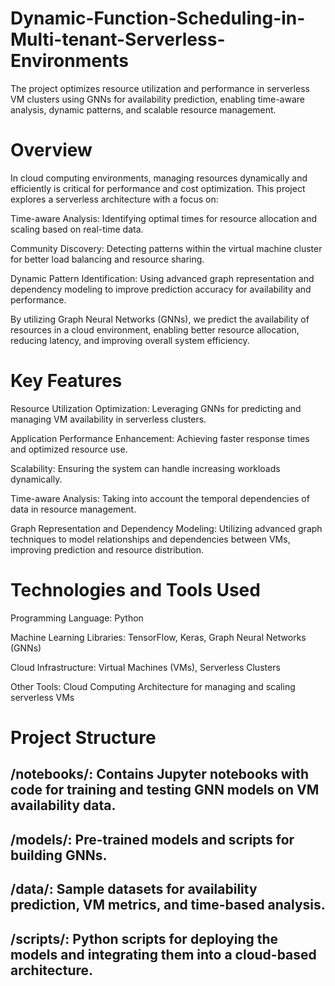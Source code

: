 # Dynamic-Function-Scheduling-in-Multi-tenant-Serverless-Environments
The project optimizes resource utilization and performance in serverless VM clusters using GNNs for availability prediction, enabling time-aware analysis, dynamic patterns, and scalable resource management.
# Overview
In cloud computing environments, managing resources dynamically and efficiently is critical for performance and cost optimization. This project explores a serverless architecture with a focus on:

Time-aware Analysis: Identifying optimal times for resource allocation and scaling based on real-time data.

Community Discovery: Detecting patterns within the virtual machine cluster for better load balancing and resource sharing.

Dynamic Pattern Identification: Using advanced graph representation and dependency modeling to improve prediction accuracy for availability and performance.

By utilizing Graph Neural Networks (GNNs), we predict the availability of resources in a cloud environment, enabling better resource allocation, reducing latency, and improving overall system efficiency.

# Key Features

Resource Utilization Optimization: Leveraging GNNs for predicting and managing VM availability in serverless clusters.

Application Performance Enhancement: Achieving faster response times and optimized resource use.

Scalability: Ensuring the system can handle increasing workloads dynamically.

Time-aware Analysis: Taking into account the temporal dependencies of data in resource management.

Graph Representation and Dependency Modeling: Utilizing advanced graph techniques to model relationships and dependencies between VMs, improving prediction and resource distribution.

# Technologies and Tools Used
Programming Language: Python

Machine Learning Libraries: TensorFlow, Keras, Graph Neural Networks (GNNs)

Cloud Infrastructure: Virtual Machines (VMs), Serverless Clusters

Other Tools: Cloud Computing Architecture for managing and scaling serverless VMs

# Project Structure
## /notebooks/: Contains Jupyter notebooks with code for training and testing GNN models on VM availability data.

## /models/: Pre-trained models and scripts for building GNNs.

## /data/: Sample datasets for availability prediction, VM metrics, and time-based analysis.

## /scripts/: Python scripts for deploying the models and integrating them into a cloud-based architecture.
